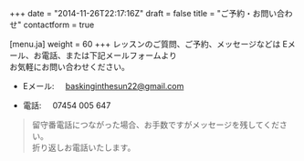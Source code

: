 +++
date = "2014-11-26T22:17:16Z"
draft = false
title = "ご予約・お問い合わせ"
contactform = true

[menu.ja]
weight = 60
+++
レッスンのご質問、ご予約、メッセージなどは
Eメール、お電話、または下記メールフォームより<br>
お気軽にお問い合わせください。

* Eメール:&nbsp;&nbsp;&nbsp;&nbsp;&nbsp;[baskinginthesun22@gmail.com](mailto:baskinginthesun22@gmail.com)

* 電話:&nbsp;&nbsp;&nbsp;&nbsp;&nbsp;07454 005 647

> 留守番電話につながった場合、お手数ですがメッセージを残してください。<br>
  折り返しお電話いたします。